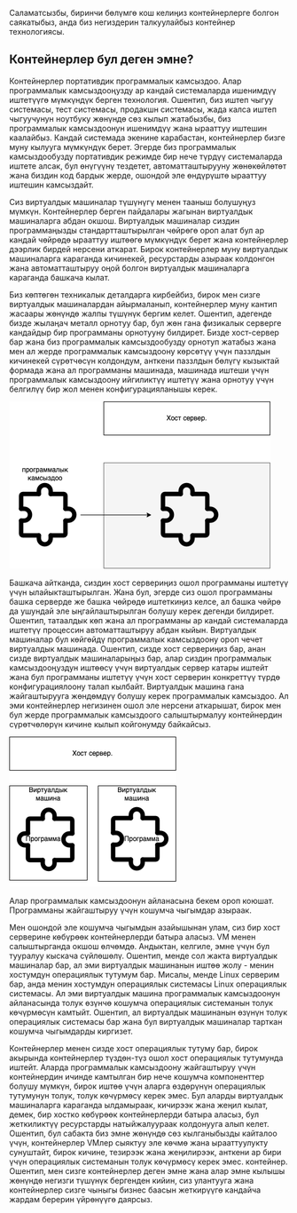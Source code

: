 Саламатсызбы, биринчи бөлүмгө кош келиңиз контейнерлерге болгон саякатыбыз, анда биз негиздерин талкуулайбыз контейнер технологиясы.

## Контейнерлер бул деген эмне?

Контейнерлер портативдик программалык камсыздоо. Алар программалык камсыздооңузду ар кандай системаларда ишенимдүү иштетүүгө мүмкүндүк берген технология.
Ошентип, биз иштеп чыгуу системасы, тест системасы, продакшн системасы, жада калса иштеп чыгуучунун ноутбуку жөнүндө сөз кылып жатабызбы, биз программалык 
камсыздоонун ишенимдүү жана ырааттуу иштешин каалайбыз. Кандай системада экенине карабастан, контейнерлер бизге муну кылууга мүмкүндүк берет. Эгерде биз 
программалык камсыздообузду портативдик режимде бир нече түрдүү системаларда иштете алсак, бул өнүгүүнү тездетет, автоматташтырууну жөнөкөйлөтөт
жана биздин код бардык жерде, ошондой эле өндүрүштө ырааттуу иштешин камсыздайт.


Сиз виртуалдык машиналар түшүнүгү менен тааныш болушуңуз мүмкүн. Контейнерлер берген пайдалары жагынан виртуалдык машиналарга абдан окшош. Виртуалдык 
машиналар сиздин программаңызды стандартташтырылган чөйрөгө ороп алат бул ар кандай чөйрөдө ырааттуу иштөөгө мүмкүндүк берет жана контейнерлер 
дээрлик бирдей нерсени аткарат. Бирок контейнерлер муну виртуалдык машиналарга караганда кичинекей, ресурстарды азыраак колдонгон жана автоматташтыруу 
оңой болгон виртуалдык машиналарга караганда башкача кылат.

Биз көптөгөн техникалык деталдарга кирбейбиз, бирок мен сизге виртуалдык машиналардан айырмаланып, контейнерлер муну кантип жасаары жөнүндө жалпы 
түшүнүк бергим келет.
Ошентип, адегенде бизде жылаңач металл орнотуу бар, бул жөн гана физикалык серверге кандайдыр бир программаны орнотууну билдирет. 
Бизде хост-сервер бар жана биз программалык камсыздообузду орнотуп жатабыз жана мен ал жерде программалык камсыздоону көрсөтүү үчүн 
паззлдын кичинекей сүрөтчөсүн колдондум, анткени паззлдын бөлүгү кызыктай формада жана ал программаны машинада, машинада иштеши үчүн 
программалык камсыздоону ийгиликтүү иштетүү жана орнотуу үчүн белгилүү бир жол менен конфигурацияланышы керек.

![Bare-metal setup](./bare.png)

Башкача айтканда, сиздин хост сервериңиз ошол программаны иштетүү үчүн ылайыкташтырылган. Жана бул, эгерде сиз ошол программаны башка серверде же башка чөйрөдө 
иштеткиңиз келсе, ал башка чөйрө да ушундай эле ыңгайлаштырылган болушу керек дегенди билдирет. Ошентип, татаалдык көп жана ал программаны ар кандай системаларда
иштетүү процессин автоматташтыруу абдан кыйын. Виртуалдык машиналар бул көйгөйдү программалык камсыздоону ороп чечет
виртуалдык машинада. Ошентип, сизде хост сервериңиз бар, анан сизде виртуалдык машиналарыңыз бар, алар сиздин программалык камсыздооңуздун иштөөсү үчүн виртуалдык 
сервер катары иштейт жана бул программаны иштетүү үчүн хост серверин конкреттүү түрдө конфигурациялоону талап кылбайт.
Виртуалдык машина гана жайгаштырууга жөндөмдүү болушу керек программалык камсыздоо. Ал эми контейнерлер негизинен ошол эле нерсени аткарышат, бирок мен бул жерде 
программалык камсыздоого салыштырмалуу контейнердин сүрөтчөлөрүн кичине кылып койгонумду байкайсыз.

![Bare-metal VM](./bare-vm.png)

Алар программалык камсыздоонун айланасына бекем ороп коюшат. Программаны жайгаштыруу үчүн кошумча чыгымдар азыраак.

Мен ошондой эле кошумча чыгымдын азайышынан улам, сиз бир хост серверине көбүрөөк контейнерлерди батыра аласыз.
VM менен салыштырганда окшош өлчөмдө. Андыктан, келгиле, эмне үчүн бул тууралуу кыскача сүйлөшөлү. 
Ошентип, менде сол жакта виртуалдык машиналар бар, ал эми виртуалдык машинанын иштөө жолу - менин хостумдун операциялык 
тутумум бар. Мисалы, менде Linux серверим бар, анда менин хостумдун операциялык системасы Linux операциялык системасы. 
Ал эми виртуалдык машина программалык камсыздоонун айланасында толук өзүнчө кошумча операциялык системанын толук көчүрмөсүн камтыйт. 
Ошентип, ал виртуалдык машинанын өзүнүн толук операциялык системасы бар жана бул виртуалдык машиналар тарткан кошумча чыгымдарды киргизет.

Контейнерлер менен сизде хост операциялык тутуму бар, бирок акырында контейнерлер түздөн-түз ошол хост операциялык тутумунда иштейт.
Аларда программалык камсыздоону жайгаштыруу үчүн контейнердин ичинде камтылган бир нече кошумча компоненттер болушу мүмкүн, 
бирок иштөө үчүн аларга өздөрүнүн операциялык тутумунун толук, толук көчүрмөсү керек эмес. Бул аларды виртуалдык машиналарга 
караганда ылдамыраак, кичирээк жана жеңил кылат, демек, бир хостко көбүрөөк контейнерлерди батыра аласыз, бул жеткиликтүү ресурстарды 
натыйжалуураак колдонууга алып келет. Ошентип, бул сабакта биз эмне жөнүндө сөз кылганыбызды кайталоо үчүн, контейнерлер VMлер сыяктуу 
эле көчмө жана ырааттуулукту сунуштайт, бирок кичине, тезирээк жана жеңилирээк, анткени ар бири үчүн операциялык системанын толук көчүрмөсү 
керек эмес. контейнер. Ошентип, мен сизге контейнерлер деген эмне жана алар эмне кылышы жөнүндө негизги түшүнүк бергенден кийин, сиз
улантууга жана контейнерлер сизге чыныгы бизнес баасын жеткирүүгө кандайча жардам берерин үйрөнүүгө даярсыз.

